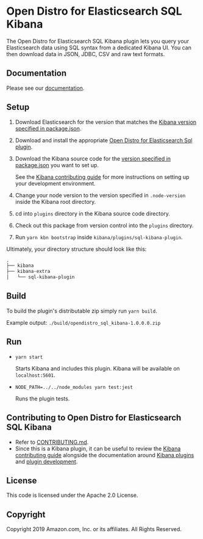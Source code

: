 # Open Distro for Elasticsearch SQL Kibana

The Open Distro for Elasticsearch SQL Kibana plugin lets you query your Elasticsearch data using SQL syntax from a dedicated Kibana UI. You can then download data in JSON, JDBC, CSV and raw text formats.


## Documentation

Please see our [documentation](https://opendistro.github.io/for-elasticsearch-docs/).


## Setup

1. Download Elasticsearch for the version that matches the [Kibana version specified in package.json](./package.json#L8).
1. Download and install the appropriate [Open Distro for Elasticsearch Sql plugin](https://github.com/opendistro-for-elasticsearch/sql).
1. Download the Kibana source code for the [version specified in package.json](./package.json#L8) you want to set up.

   See the [Kibana contributing guide](https://github.com/elastic/kibana/blob/master/CONTRIBUTING.md#setting-up-your-development-environment) for more instructions on setting up your development environment.
   
1. Change your node version to the version specified in `.node-version` inside the Kibana root directory.
1. cd into `plugins` directory in the Kibana source code directory.
1. Check out this package from version control into the `plugins` directory.
1. Run `yarn kbn bootstrap` inside `kibana/plugins/sql-kibana-plugin`.

Ultimately, your directory structure should look like this:

```md
.
├── kibana
├── kibana-extra
│   └── sql-kibana-plugin
```


## Build

To build the plugin's distributable zip simply run `yarn build`.

Example output: `./build/opendistro_sql_kibana-1.0.0.0.zip`


## Run

- `yarn start`

  Starts Kibana and includes this plugin. Kibana will be available on `localhost:5601`.

- `NODE_PATH=../../node_modules yarn test:jest`

  Runs the plugin tests.


## Contributing to Open Distro for Elasticsearch SQL Kibana

- Refer to [CONTRIBUTING.md](./CONTRIBUTING.md).
- Since this is a Kibana plugin, it can be useful to review the [Kibana contributing guide](https://github.com/elastic/kibana/blob/master/CONTRIBUTING.md) alongside the documentation around [Kibana plugins](https://www.elastic.co/guide/en/kibana/master/kibana-plugins.html) and [plugin development](https://www.elastic.co/guide/en/kibana/master/plugin-development.html).



## License

This code is licensed under the Apache 2.0 License. 

## Copyright

Copyright 2019 Amazon.com, Inc. or its affiliates. All Rights Reserved.